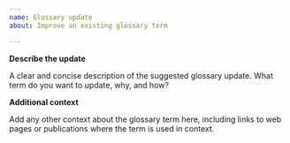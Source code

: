 ```yaml
---
name: Glossary update
about: Improve an existing glossary term

---
```


**Describe the update**

A clear and concise description of the suggested glossary update.
What term do you want to update, why, and how?

**Additional context**

Add any other context about the glossary term here, including
links to web pages or publications where the term is used in context.
